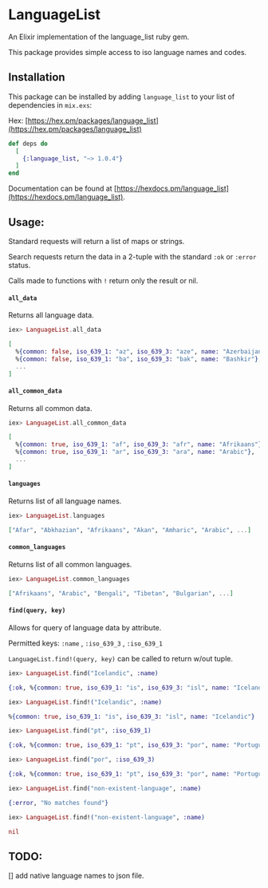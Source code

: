 # LanguageList

An Elixir implementation of the language_list ruby gem.

This package provides simple access to iso language names and codes.

## Installation

This package can be installed
by adding `language_list` to your list of dependencies in `mix.exs`:

Hex: [https://hex.pm/packages/language_list](https://hex.pm/packages/language_list)

```elixir
def deps do
  [
    {:language_list, "~> 1.0.4"}
  ]
end
```

Documentation can be found at [https://hexdocs.pm/language_list](https://hexdocs.pm/language_list).

## Usage:

Standard requests will return a list of maps or strings.

Search requests return the data in a 2-tuple with the standard `:ok` or `:error` status.

Calls made to functions with `!` return only the result or nil.

#### `all_data`

Returns all language data.

```elixir
iex> LanguageList.all_data

[
  %{common: false, iso_639_1: "az", iso_639_3: "aze", name: "Azerbaijani"},
  %{common: false, iso_639_1: "ba", iso_639_3: "bak", name: "Bashkir"},
  ...
]
```

#### `all_common_data`

Returns all common data.

```elixir
iex> LanguageList.all_common_data

[
  %{common: true, iso_639_1: "af", iso_639_3: "afr", name: "Afrikaans"},
  %{common: true, iso_639_1: "ar", iso_639_3: "ara", name: "Arabic"},
  ...
]
```

#### `languages`

Returns list of all language names.

```elixir
iex> LanguageList.languages

["Afar", "Abkhazian", "Afrikaans", "Akan", "Amharic", "Arabic", ...]

```

#### `common_languages`

Returns list of all common languages.

```elixir
iex> LanguageList.common_languages

["Afrikaans", "Arabic", "Bengali", "Tibetan", "Bulgarian", ...]
```

#### `find(query, key)`

Allows for query of language data by attribute.

Permitted keys: `:name` , `:iso_639_3` , `:iso_639_1`

`LanguageList.find!(query, key)` can be called to return w/out tuple.

```elixir
iex> LanguageList.find("Icelandic", :name)

{:ok, %{common: true, iso_639_1: "is", iso_639_3: "isl", name: "Icelandic"}}

iex> LanguageList.find!("Icelandic", :name)

%{common: true, iso_639_1: "is", iso_639_3: "isl", name: "Icelandic"}

iex> LanguageList.find("pt", :iso_639_1) 

{:ok, %{common: true, iso_639_1: "pt", iso_639_3: "por", name: "Portuguese"}}

iex> LanguageList.find("por", :iso_639_3)

{:ok, %{common: true, iso_639_1: "pt", iso_639_3: "por", name: "Portuguese"}}

iex> LanguageList.find("non-existent-language", :name)

{:error, "No matches found"}

iex> LanguageList.find!("non-existent-language", :name)

nil

```

## TODO:

[] add native language names to json file.

